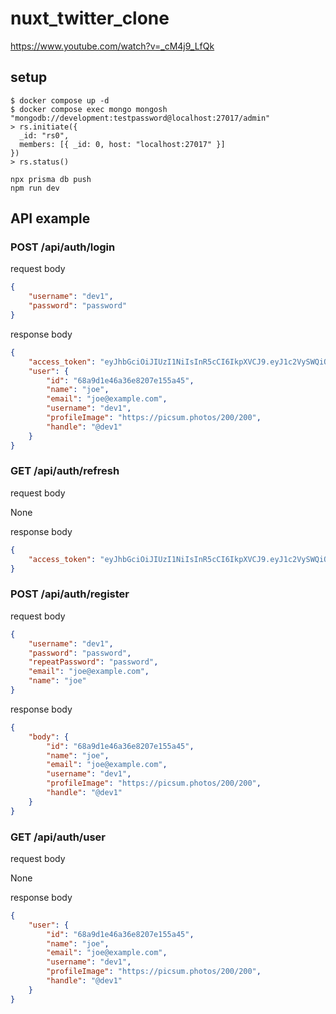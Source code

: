 # nuxt_twitter_clone

https://www.youtube.com/watch?v=_cM4j9_LfQk

## setup

```
$ docker compose up -d
$ docker compose exec mongo mongosh "mongodb://development:testpassword@localhost:27017/admin"
> rs.initiate({
  _id: "rs0",
  members: [{ _id: 0, host: "localhost:27017" }]
})
> rs.status()

npx prisma db push
npm run dev
```

## API example
### POST /api/auth/login
request body

```json
{
	"username": "dev1",
	"password": "password"
}
```

response body

```json
{
	"access_token": "eyJhbGciOiJIUzI1NiIsInR5cCI6IkpXVCJ9.eyJ1c2VySWQiOiI2OGE5ZDFlNDZhMzZlODIwN2UxNTVhNDUiLCJpYXQiOjE3NTU5NTk4NDYsImV4cCI6MTc1NTk2MDQ0Nn0.XafPMfIWvZIpH-c4hsXiOBlepYHHmWt_2PpUpmX0kUo",
	"user": {
		"id": "68a9d1e46a36e8207e155a45",
		"name": "joe",
		"email": "joe@example.com",
		"username": "dev1",
		"profileImage": "https://picsum.photos/200/200",
		"handle": "@dev1"
	}
}
```

### GET /api/auth/refresh
request body

None

response body

```json
{
	"access_token": "eyJhbGciOiJIUzI1NiIsInR5cCI6IkpXVCJ9.eyJ1c2VySWQiOiI2OGE5ZDFlNDZhMzZlODIwN2UxNTVhNDUiLCJpYXQiOjE3NTU5NjA3ODgsImV4cCI6MTc1NTk2MTM4OH0.K2jPDIyF-d2xqeiRSOsuLThBrJxgT42-f-i6LVlpU8o"
}
```

### POST /api/auth/register
request body

```json
{
	"username": "dev1",
	"password": "password",
	"repeatPassword": "password",
	"email": "joe@example.com",
	"name": "joe"
}
```

response body

```json
{
	"body": {
		"id": "68a9d1e46a36e8207e155a45",
		"name": "joe",
		"email": "joe@example.com",
		"username": "dev1",
		"profileImage": "https://picsum.photos/200/200",
		"handle": "@dev1"
	}
}
```

### GET /api/auth/user
request body

None

response body

```json
{
	"user": {
		"id": "68a9d1e46a36e8207e155a45",
		"name": "joe",
		"email": "joe@example.com",
		"username": "dev1",
		"profileImage": "https://picsum.photos/200/200",
		"handle": "@dev1"
	}
}
```
